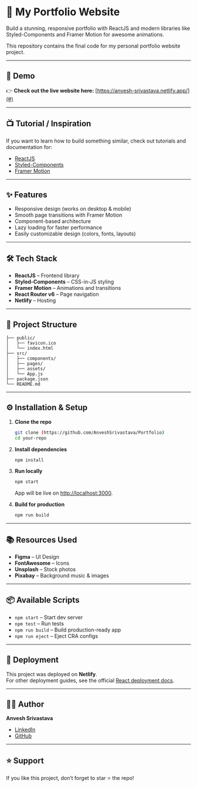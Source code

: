 # 🚀 My Portfolio Website

Build a stunning, responsive portfolio with ReactJS and modern libraries like Styled-Components and Framer Motion for awesome animations.

This repository contains the final code for my personal portfolio website project.

---

## 🔗 Demo

👉 **Check out the live website here:** [https://anvesh-srivastava.netlify.app/](#)

---

## 📺 Tutorial / Inspiration

If you want to learn how to build something similar, check out tutorials and documentation for:

- [ReactJS](https://reactjs.org/)
- [Styled-Components](https://styled-components.com/)
- [Framer Motion](https://www.framer.com/motion/)

---

## ✨ Features

- Responsive design (works on desktop & mobile)
- Smooth page transitions with Framer Motion
- Component-based architecture
- Lazy loading for faster performance
- Easily customizable design (colors, fonts, layouts)

---

## 🛠️ Tech Stack

- **ReactJS** – Frontend library
- **Styled-Components** – CSS-in-JS styling
- **Framer Motion** – Animations and transitions
- **React Router v6** – Page navigation
- **Netlify** – Hosting

---

## 📂 Project Structure

```
├── public/
│   ├── favicon.ico
│   └── index.html
├── src/
│   ├── components/
│   ├── pages/
│   ├── assets/
│   └── App.js
├── package.json
└── README.md
```

---

## ⚙️ Installation & Setup

1. **Clone the repo**
    ```sh
    git clone (https://github.com/AnveshSrivastava/Portfolio)
    cd your-repo
    ```

2. **Install dependencies**
    ```sh
    npm install
    ```

3. **Run locally**
    ```sh
    npm start
    ```
    App will be live on [http://localhost:3000](http://localhost:3000).

4. **Build for production**
    ```sh
    npm run build
    ```

---

## 📚 Resources Used

- **Figma** – UI Design
- **FontAwesome** – Icons
- **Unsplash** – Stock photos
- **Pixabay** – Background music & images

---

## 📦 Available Scripts

- `npm start` – Start dev server
- `npm test` – Run tests
- `npm run build` – Build production-ready app
- `npm run eject` – Eject CRA configs

---

## 🚀 Deployment

This project was deployed on **Netlify**.  
For other deployment guides, see the official [React deployment docs](https://facebook.github.io/create-react-app/docs/deployment).

---

## 👨‍💻 Author

**Anvesh Srivastava**

- [LinkedIn](https://www.linkedin.com/in/anvesh-srivastava/)
- [GitHub](https://github.com/AnveshSrivastava)

---

## ⭐ Support

If you like this project, don’t forget to star ⭐ the repo!